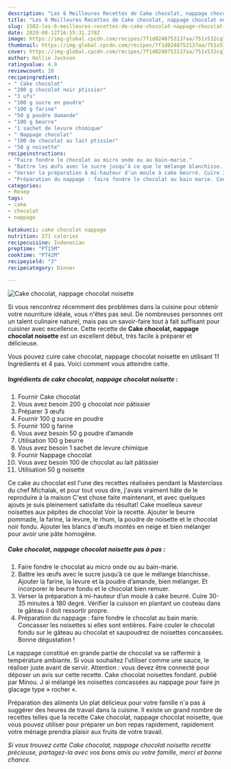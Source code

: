```yaml
---
description: "Les 6 Meilleures Recettes de Cake chocolat, nappage chocolat noisette"
title: "Les 6 Meilleures Recettes de Cake chocolat, nappage chocolat noisette"
slug: 1502-les-6-meilleures-recettes-de-cake-chocolat-nappage-chocolat-noisette
date: 2020-08-12T16:55:31.278Z
image: https://img-global.cpcdn.com/recipes/7f1d0248753137aa/751x532cq70/cake-chocolat-nappage-chocolat-noisette-photo-principale-de-la-recette.jpg
thumbnail: https://img-global.cpcdn.com/recipes/7f1d0248753137aa/751x532cq70/cake-chocolat-nappage-chocolat-noisette-photo-principale-de-la-recette.jpg
cover: https://img-global.cpcdn.com/recipes/7f1d0248753137aa/751x532cq70/cake-chocolat-nappage-chocolat-noisette-photo-principale-de-la-recette.jpg
author: Hallie Jackson
ratingvalue: 4.9
reviewcount: 10
recipeingredient:
- " Cake chocolat"
- "200 g chocolat noir ptissier"
- "3 ufs"
- "100 g sucre en poudre"
- "100 g farine"
- "50 g poudre damande"
- "100 g beurre"
- "1 sachet de levure chimique"
- " Nappage chocolat"
- "100 de chocolat au lait ptissier"
- "50 g noisette"
recipeinstructions:
- "Faire fondre le chocolat au micro onde ou au bain-marie."
- "Battre les œufs avec le sucre jusqu’à ce que le mélange blanchisse. Ajouter la farine, la levure et la poudre d’amande, bien mélanger. Et incorporer le beurre fondu et le chocolat bien remuer."
- "Verser la préparation à mi-hauteur d’un moule à cake beurré. Cuire 30-35 minutes à 180 degré. Vérifier la cuisson en plantant un couteau dans le gâteau il doit ressortir propre."
- "Préparation du nappage : faire fondre le chocolat au bain marie. Concasser les noisettes si elles sont entières. Faire couler le chocolat fondu sur le gâteau au chocolat et saupoudrez de noisettes concassées. Bonne dégustation !"
categories:
- Resep
tags:
- cake
- chocolat
- nappage

katakunci: cake chocolat nappage 
nutrition: 271 calories
recipecuisine: Indonesian
preptime: "PT15M"
cooktime: "PT42M"
recipeyield: "3"
recipecategory: Dinner

---
```



![Cake chocolat, nappage chocolat noisette](https://img-global.cpcdn.com/recipes/7f1d0248753137aa/751x532cq70/cake-chocolat-nappage-chocolat-noisette-photo-principale-de-la-recette.jpg)

Si vous rencontrez récemment des problèmes dans la cuisine pour obtenir votre nourriture idéale, vous n'êtes pas seul. De nombreuses personnes ont un talent culinaire naturel, mais pas un savoir-faire tout à fait suffisant pour cuisiner avec excellence. Cette recette de <strong> Cake chocolat, nappage chocolat noisette </strong> est un excellent début, très facile à préparer et délicieuse.

<!--inarticleads1-->

Vous pouvez cuire cake chocolat, nappage chocolat noisette en utilisant 11 Ingrédients et 4 pas. Voici comment vous atteindre cette.

##### Ingrédients de cake chocolat, nappage chocolat noisette :

1. Fournir  Cake chocolat
1. Vous avez besoin 200 g chocolat noir pâtissier
1. Préparer 3 œufs
1. Fournir 100 g sucre en poudre
1. Fournir 100 g farine
1. Vous avez besoin 50 g poudre d’amande
1. Utilisation 100 g beurre
1. Vous avez besoin 1 sachet de levure chimique
1. Fournir  Nappage chocolat
1. Vous avez besoin 100 de chocolat au lait pâtissier
1. Utilisation 50 g noisette


Ce cake au chocolat est l&#39;une des recettes réalisées pendant la Masterclass du chef Michalak, et pour tout vous dire, j&#39;avais vraiment hâte de le reproduire à la maison C&#39;est chose faite maintenant, et avec quelques ajouts je suis pleinement satisfaite du résultat! Cake moelleux saveur noisettes aux pépites de chocolat Voir la recette. Ajouter le beurre pommade, la farine, la levure, le rhum, la poudre de noisette et le chocolat noir fondu. Ajouter les blancs d&#39;œufs montés en neige et bien mélanger pour avoir une pâte homogène. 

<!--inarticleads2-->

##### Cake chocolat, nappage chocolat noisette pas à pas :

1. Faire fondre le chocolat au micro onde ou au bain-marie.
1. Battre les œufs avec le sucre jusqu’à ce que le mélange blanchisse. Ajouter la farine, la levure et la poudre d’amande, bien mélanger. Et incorporer le beurre fondu et le chocolat bien remuer.
1. Verser la préparation à mi-hauteur d’un moule à cake beurré. Cuire 30-35 minutes à 180 degré. Vérifier la cuisson en plantant un couteau dans le gâteau il doit ressortir propre.
1. Préparation du nappage : faire fondre le chocolat au bain marie. Concasser les noisettes si elles sont entières. Faire couler le chocolat fondu sur le gâteau au chocolat et saupoudrez de noisettes concassées. Bonne dégustation !


Le nappage constitué en grande partie de chocolat va se raffermir à température ambiante. Si vous souhaitez l&#39;utiliser comme une sauce, le réaliser juste avant de servir. Attention : vous devez être connecté pour déposer un avis sur cette recette. Cake chocolat noisettes fondant. publié par Minou. J ai mélangé les noisettes concassées au nappage pour faire jn glacage type » rocher «. 

<!--inarticleads1-->

<p>
Préparation des aliments Un plat délicieux pour votre famille n'a pas à suggérer des heures de travail dans la cuisine. Il existe un grand nombre de recettes telles que la recette Cake chocolat, nappage chocolat noisette, que vous pouvez utiliser pour préparer un bon repas rapidement, rapidement votre ménage prendra plaisir aux fruits de votre travail.
</p>

<p>
<i>Si vous trouvez cette Cake chocolat, nappage chocolat noisette recette précieuse, partagez-la avec vos bons amis ou votre famille, merci et bonne chance.</i>
</p>
